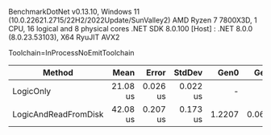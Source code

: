 BenchmarkDotNet v0.13.10, Windows 11 (10.0.22621.2715/22H2/2022Update/SunValley2)
AMD Ryzen 7 7800X3D, 1 CPU, 16 logical and 8 physical cores
.NET SDK 8.0.100
[Host] : .NET 8.0.0 (8.0.23.53103), X64 RyuJIT AVX2

Toolchain=InProcessNoEmitToolchain

| Method               | Mean     | Error    | StdDev   | Gen0   | Gen1   | Allocated |
|--------------------- |---------:|---------:|---------:|-------:|-------:|----------:|
| LogicOnly            | 21.08 us | 0.026 us | 0.022 us |      - |      - |         - |
| LogicAndReadFromDisk | 42.08 us | 0.207 us | 0.173 us | 1.2207 | 0.0610 |   61648 B |